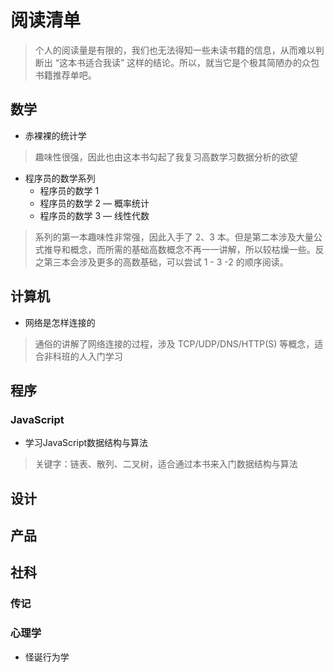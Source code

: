 # 阅读清单

> 个人的阅读量是有限的，我们也无法得知一些未读书籍的信息，从而难以判断出 “这本书适合我读” 这样的结论。所以，就当它是个极其简陋办的众包书籍推荐单吧。

## 数学

- 赤裸裸的统计学

> 趣味性很强，因此也由这本书勾起了我复习高数学习数据分析的欲望

- 程序员的数学系列
  - 程序员的数学 1
  - 程序员的数学 2 — 概率统计
  - 程序员的数学 3 — 线性代数

> 系列的第一本趣味性非常强，因此入手了 2、3 本。但是第二本涉及大量公式推导和概念，而所需的基础高数概念不再一一讲解，所以较枯燥一些。反之第三本会涉及更多的高数基础，可以尝试 1 - 3 -2 的顺序阅读。

## 计算机

- 网络是怎样连接的

> 通俗的讲解了网络连接的过程，涉及 TCP/UDP/DNS/HTTP(S) 等概念，适合非科班的人入门学习

## 程序

### JavaScript

- 学习JavaScript数据结构与算法

> 关键字：链表、散列、二叉树，适合通过本书来入门数据结构与算法

## 设计

## 产品

## 社科

### 传记



### 心理学

- 怪诞行为学